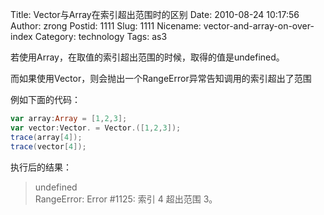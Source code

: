 Title: Vector与Array在索引超出范围时的区别
Date: 2010-08-24 10:17:56
Author: zrong
Postid: 1111
Slug: 1111
Nicename: vector-and-array-on-over-index
Category: technology
Tags: as3

若使用Array，在取值的索引超出范围的时候，取得的值是undefined。

而如果使用Vector，则会抛出一个RangeError异常告知调用的索引超出了范围

例如下面的代码：

``` actionscript
var array:Array = [1,2,3];
var vector:Vector. = Vector.([1,2,3]);
trace(array[4]);
trace(vector[4]);
```

执行后的结果：

> undefined  
> RangeError: Error #1125: 索引 4 超出范围 3。

